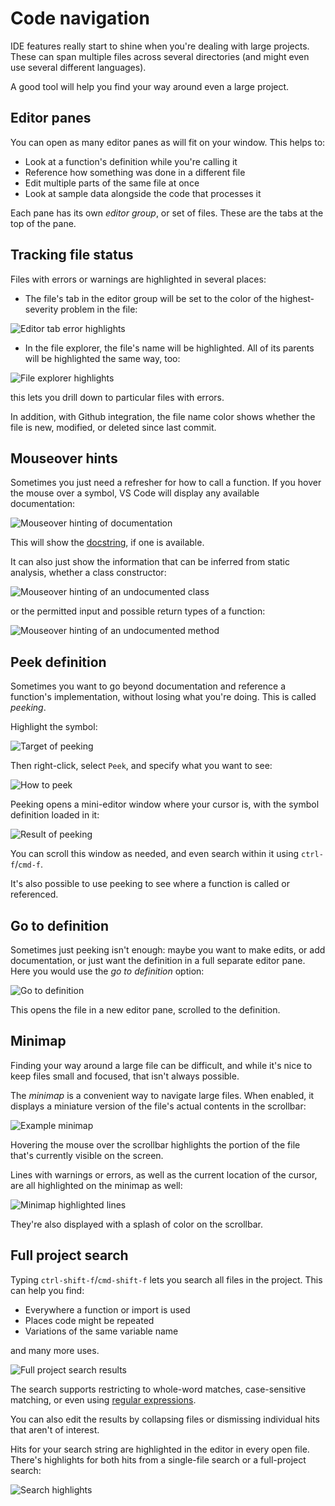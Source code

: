 # Code navigation

IDE features really start to shine when you're dealing with
large projects. These can span multiple files across several
directories (and might even use several different languages).

A good tool will help you find your way around even a large
project.

## Editor panes

You can open as many editor panes as will fit on your window.
This helps to:

* Look at a function's definition while you're calling it
* Reference how something was done in a different file
* Edit multiple parts of the same file at once
* Look at sample data alongside the code that processes it

Each pane has its own *editor group*, or set of files. These
are the tabs at the top of the pane.

## Tracking file status

Files with errors or warnings are highlighted in several places:

* The file's tab in the editor group will be set to the
color of the highest-severity problem in the file:

![Editor tab error highlights](./assets/editor-tab-error-highlights.png)

* In the file explorer, the file's name will be highlighted.
All of its parents will be highlighted the same way, too:

![File explorer highlights](../01b-code-linting/assets/file-explorer.png)

  this lets you drill down to particular files with errors.

In addition, with Github integration, the file name color shows whether
the file is new, modified, or deleted since last commit.

## Mouseover hints

Sometimes you just need a refresher for how to call a function.
If you hover the mouse
over a symbol, VS Code will display any available documentation:

![Mouseover hinting of documentation](./assets/mouseover-hinting-doc.png)

This will show the [docstring](https://realpython.com/documenting-python-code/),
if one is available.

It can also just show the information that can be inferred from
static analysis, whether a class constructor:

![Mouseover hinting of an undocumented class](./assets/mouseover-hinting-class.png)

or the permitted input and possible return types of a function:

![Mouseover hinting of an undocumented method](./assets/mouseover-hinting-func.png)

## Peek definition

Sometimes you want to go beyond documentation and
reference a function's implementation, without losing what you're doing.
This is called *peeking*.

Highlight the symbol:

![Target of peeking](./assets/peek-target.png)

Then right-click, select `Peek`, and specify what you want to see:

![How to peek](./assets/peek-howto.png)

Peeking opens a mini-editor window where your cursor is, with the
symbol definition loaded in it:

![Result of peeking](./assets/peek-result.png)

You can scroll this window as needed, and even search within it
using `ctrl-f`/`cmd-f`.

It's also possible to use peeking to see where a function is
called or referenced.

## Go to definition

Sometimes just peeking isn't enough: maybe you want to make
edits, or add documentation, or just want the definition in
a full separate editor pane. Here you would use the
*go to definition* option:

![Go to definition](./assets/go-to-definition.png)

This opens the file in a new editor pane, scrolled to the
definition.

## Minimap

Finding your way around a large file can be difficult, and while
it's nice to keep files small and focused, that isn't always possible.

The *minimap* is a convenient way to navigate large files. When
enabled, it displays a miniature version of the file's actual contents
in the scrollbar:

![Example minimap](./assets/minimap-example.png)

Hovering the mouse over the scrollbar highlights the portion of
the file that's currently visible on the screen.

Lines with warnings or errors, as well as the current location
of the cursor, are all highlighted on the minimap as well:

![Minimap highlighted lines](./assets/minimap-highlights.png)

They're also displayed with a splash of color on the scrollbar.

## Full project search

Typing `ctrl-shift-f`/`cmd-shift-f` lets you
search all files in the project. This can help you find:

* Everywhere a function or import is used
* Places code might be repeated
* Variations of the same variable name

and many more uses.

![Full project search results](./assets/full-project-search.png)

The search supports restricting to whole-word
matches, case-sensitive matching, or even using
[regular expressions](https://en.wikipedia.org/wiki/Regular_expression).

You can also edit the results by collapsing files or dismissing
individual hits that aren't of interest.

Hits for your search string are highlighted in the editor
in every open file. There's highlights for both hits from a
single-file search or a full-project search:

![Search highlights](./assets/search-highlights.png)
